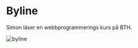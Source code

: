 Byline
=============
Simon läser en webbprogrammerings
kurs på BTH.

<img class="byline" src="http://localhost:8080/design/me/redovisa/htdocs/image/byline.png?width=100" alt="byline">
